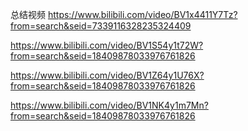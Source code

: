 
总结视频
https://www.bilibili.com/video/BV1x4411Y7Tz?from=search&seid=7339116328235324409

https://www.bilibili.com/video/BV1S54y1t72W?from=search&seid=18409878033976761826

https://www.bilibili.com/video/BV1Z64y1U76X?from=search&seid=18409878033976761826

https://www.bilibili.com/video/BV1NK4y1m7Mn?from=search&seid=18409878033976761826
